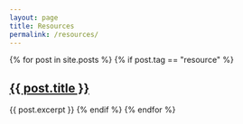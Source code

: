 ```yaml
---
layout: page
title: Resources
permalink: /resources/
---
```

<div>
  {% for post in site.posts %}
      {% if post.tag == "resource" %}
          <h2>
            <a href="{{ post.url }}">
              {{ post.title }}
            </a>
          </h2>
          {{ post.excerpt }}
      {% endif %}
  {% endfor %}
</div>